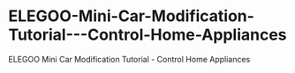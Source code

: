 # ELEGOO-Mini-Car-Modification-Tutorial---Control-Home-Appliances
ELEGOO Mini Car Modification Tutorial - Control Home Appliances
